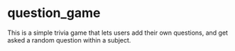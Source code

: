 # question_game
This is a simple trivia game that lets users add their own questions, and get asked a random question within a subject.
